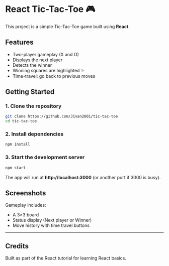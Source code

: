 # React Tic-Tac-Toe 🎮

This project is a simple Tic-Tac-Toe game built using **React**.

## Features

- Two-player gameplay (X and O)
- Displays the next player
- Detects the winner
- Winning squares are highlighted ✨
- Time-travel: go back to previous moves

## Getting Started

### 1. Clone the repository

```bash
git clone https://github.com/Jivan2801/tic-tac-toe
cd tic-tac-toe
```

### 2. Install dependencies

```bash
npm install
```

### 3. Start the development server

```bash
npm start
```

The app will run at **http://localhost:3000** (or another port if 3000 is busy).

## Screenshots

Gameplay includes:

- A 3×3 board
- Status display (Next player or Winner)
- Move history with time travel buttons

---

## Credits

Built as part of the React tutorial for learning React basics.
